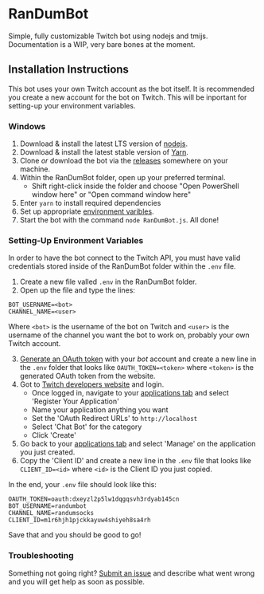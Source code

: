 # RanDumBot
Simple, fully customizable Twitch bot using nodejs and tmijs.
Documentation is a WIP, very bare bones at the moment.

## Installation Instructions
This bot uses your own Twitch account as the bot itself. It is recommended you create a new account for the bot on Twitch. This will be inportant for setting-up your environment variables.
### Windows
1. Download & install the latest LTS version of [nodejs](https://nodejs.org/en/).
2. Download & install the latest stable version of [Yarn](https://legacy.yarnpkg.com/en/).
3. Clone *or* download the bot via the [releases](https://github.com/RanDumSocks/RanDumBot/releases) somewhere on your machine.
4. Within the RanDumBot folder, open up your preferred terminal.
    - Shift right-click inside the folder and choose "Open PowerShell window here" or "Open command window here"
5. Enter `yarn` to install required dependencies
6. Set up appropriate [environment varibles](https://github.com/RanDumSocks/RanDumBot#setting-up-environment-variables).
7. Start the bot with the command `node RanDumBot.js`. All done!
### Setting-Up Environment Variables
In order to have the bot connect to the Twitch API, you must have valid credentials stored inside of the RanDumBot folder within the `.env` file.

1. Create a new file valled `.env` in the RanDumBot folder.
2. Open up the file and type the lines:
```
BOT_USERNAME=<bot>
CHANNEL_NAME=<user>
```
Where `<bot>` is the username of the bot on Twitch and `<user>` is the username of the channel you want the bot to work on, probably your own Twitch account.

3. [Generate an OAuth token](https://twitchapps.com/tmi/) with your *bot* account and create a new line in the `.env` folder that looks like `OAUTH_TOKEN=<token>` where `<token>` is the generated OAuth token from the website.
4. Got to [Twitch developers website](https://dev.twitch.tv/) and login.
    - Once logged in, navigate to your [applications tab](https://dev.twitch.tv/console/apps) and select 'Register Your Application'
    - Name your application anything you want
    - Set the 'OAuth Redirect URLs' to `http://localhost`
    - Select 'Chat Bot' for the category
    - Click 'Create'
5. Go back to your [applications tab](https://dev.twitch.tv/console/apps) and select 'Manage' on the application you just created.
6. Copy the 'Client ID' and create a new line in the `.env` file that looks like `CLIENT_ID=<id>` where `<id>` is the Client ID you just copied.

In the end, your `.env` file should look like this:
```
OAUTH_TOKEN=oauth:dxeyzl2p5lw1dqgqsvh3rdyab145cn
BOT_USERNAME=randumbot
CHANNEL_NAME=randumsocks
CLIENT_ID=m1r6hjh1pjckkayuw4shiyeh8sa4rh
```
Save that and you should be good to go!
### Troubleshooting
Something not going right? [Submit an issue](https://github.com/RanDumSocks/RanDumBot/issues/new) and describe what went wrong and you will get help as soon as possible.
